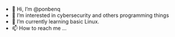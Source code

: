 - 👋 Hi, I’m @ponbenq
- 👀 I’m interested in cybersecurity and others programming things
- 🌱 I’m currently learning basic Linux.
- 📫 How to reach me ...

<!---
ponbenq/ponbenq is a ✨ special ✨ repository because its `README.md` (this file) appears on your GitHub profile.
You can click the Preview link to take a look at your changes.
--->
